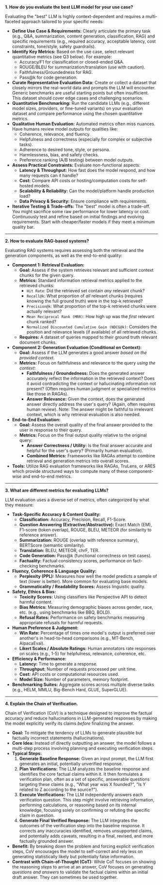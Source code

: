 **1. How do you evaluate the best LLM model for your use case?**

Evaluating the "best" LLM is highly context-dependent and requires a multi-faceted approach tailored to your specific needs:

*   **Define Use Case & Requirements:** Clearly articulate the primary task (e.g., Q&A, summarization, content generation, classification, RAG) and specific requirements (e.g., required accuracy, acceptable latency, cost constraints, tone/style, safety guardrails).
*   **Identify Key Metrics:** Based on the use case, select relevant quantitative metrics (see Q3 below). For example:
    *   Accuracy/F1 for classification or closed-ended Q&A.
    *   ROUGE/BLEU for summarization/translation (use with caution).
    *   Faithfulness/Groundedness for RAG.
    *   Pass@k for code generation.
*   **Curate Representative Evaluation Data:** Create or collect a dataset that closely mirrors the real-world data and prompts the LLM will encounter. Generic benchmarks are useful starting points but often insufficient. This dataset should cover edge cases and challenging scenarios.
*   **Quantitative Benchmarking:** Run the candidate LLMs (e.g., different model sizes, providers, or fine-tuned variants) on your evaluation dataset and compare performance using the chosen quantitative metrics.
*   **Qualitative Human Evaluation:** Automated metrics often miss nuances. Have humans review model outputs for qualities like:
    *   Coherence, relevance, and fluency.
    *   Helpfulness and correctness (especially for complex or subjective tasks).
    *   Adherence to desired tone, style, or persona.
    *   Harmlessness, bias, and safety checks.
    *   Preference ranking (A/B testing) between model outputs.
*   **Assess Practical Constraints:** Evaluate non-functional aspects:
    *   **Latency & Throughput:** How fast does the model respond, and how many requests can it handle?
    *   **Cost:** Compare API costs or hosting/computation costs for self-hosted models.
    *   **Scalability & Reliability:** Can the model/platform handle production load?
    *   **Data Privacy & Security:** Ensure compliance with requirements.
*   **Iterative Testing & Trade-offs:** The "best" model is often a trade-off. You might sacrifice some raw performance for lower latency or cost. Continuously test and refine based on initial findings and evolving requirements. Start with cheaper/faster models if they meet a minimum quality bar.

---

**2. How to evaluate RAG-based systems?**

Evaluating RAG systems requires assessing both the retrieval and the generation components, as well as the end-to-end quality:

*   **Component 1: Retrieval Evaluation:**
    *   **Goal:** Assess if the system retrieves relevant and sufficient context chunks for the given query.
    *   **Metrics:** Standard information retrieval metrics applied to the retrieved chunks:
        *   `Hit Rate`: Did the retrieved set contain *any* relevant chunk?
        *   `Recall@k`: What proportion of *all* relevant chunks (requires knowing the full ground truth) were in the top-k retrieved?
        *   `Precision@k`: What proportion of the top-k retrieved chunks were actually relevant?
        *   `Mean Reciprocal Rank (MRR)`: How high up was the *first* relevant chunk ranked?
        *   `Normalized Discounted Cumulative Gain (NDCG@k)`: Considers the position and relevance levels (if available) of all retrieved chunks.
    *   **Requires:** A dataset of queries mapped to their ground truth relevant document chunks.
*   **Component 2: Generation Evaluation (Conditional on Context):**
    *   **Goal:** Assess if the LLM generates a good answer *based on the provided context*.
    *   **Metrics:** Focus on faithfulness and relevance to the query *using the context*:
        *   **Faithfulness / Groundedness:** Does the generated answer accurately reflect the information in the retrieved context? Does it avoid contradicting the context or hallucinating information not present? (Often requires human judgment or specialized metrics like those in RAGAs).
        *   **Answer Relevance:** Given the context, does the generated answer directly address the user's query? (Again, often requires human review). Note: The answer might be faithful to irrelevant context, which is why retrieval evaluation is also needed.
*   **End-to-End Evaluation:**
    *   **Goal:** Assess the overall quality of the final answer provided to the user in response to their query.
    *   **Metrics:** Focus on the final output quality relative to the original query:
        *   **Answer Correctness / Utility:** Is the final answer accurate and helpful for the user's query? (Primarily human evaluation).
        *   **Combined Metrics:** Frameworks like RAGAs attempt to combine retrieval and generation metrics into overall scores.
*   **Tools:** Utilize RAG evaluation frameworks like RAGAs, TruLens, or ARES which provide structured ways to compute many of these component-wise and end-to-end metrics.

---

**3. What are different metrics for evaluating LLMs?**

LLM evaluation uses a diverse set of metrics, often categorized by what they measure:

*   **Task-Specific Accuracy & Content Quality:**
    *   **Classification:** Accuracy, Precision, Recall, F1-Score.
    *   **Question Answering (Extractive/Abstractive):** Exact Match (EM), F1-score (token overlap), ROUGE, BLEU, METEOR (for similarity to reference answer).
    *   **Summarization:** ROUGE (overlap with reference summary), BERTScore (semantic similarity).
    *   **Translation:** BLEU, METEOR, chrF, TER.
    *   **Code Generation:** Pass@k (functional correctness on test cases).
    *   **Factuality:** Factual consistency scores, performance on fact-checking benchmarks.
*   **Fluency, Coherence & Language Quality:**
    *   **Perplexity (PPL):** Measures how well the model predicts a sample of text (lower is better). More common for evaluating base models.
    *   **Grammaticality / Readability Scores:** Assess linguistic quality.
*   **Safety, Ethics & Bias:**
    *   **Toxicity Scores:** Using classifiers like Perspective API to detect harmful content.
    *   **Bias Metrics:** Measuring demographic biases across gender, race, etc. (e.g., using benchmarks like BBQ, BOLD).
    *   **Refusal Rates:** Performance on safety benchmarks measuring appropriate refusals for harmful requests.
*   **Human Preference & Judgment:**
    *   **Win Rate:** Percentage of times one model's output is preferred over another's in head-to-head comparisons (e.g., MT-Bench, AlpacaEval).
    *   **Likert Scales / Absolute Ratings:** Human annotators rate responses on scales (e.g., 1-5) for helpfulness, relevance, coherence, etc.
*   **Efficiency & Performance:**
    *   **Latency:** Time to generate a response.
    *   **Throughput:** Number of requests processed per unit time.
    *   **Cost:** API costs or computational resources used.
    *   **Model Size:** Number of parameters, memory footprint.
*   **Benchmarking Suites:** Aggregate scores across multiple diverse tasks (e.g., HELM, MMLU, Big-Bench Hard, GLUE, SuperGLUE).

---

**4. Explain the Chain of Verification.**

Chain of Verification (CoV) is a technique designed to improve the factual accuracy and reduce hallucinations in LLM-generated responses by making the model explicitly verify its claims *before* finalizing the answer.

*   **Goal:** To mitigate the tendency of LLMs to generate plausible but factually incorrect statements (hallucinations).
*   **Core Idea:** Instead of directly outputting an answer, the model follows a multi-step process involving planning and executing verification steps.
*   **Typical Steps:**
    1.  **Generate Baseline Response:** Given an input prompt, the LLM first generates an initial, potentially unverified response.
    2.  **Plan Verifications:** The LLM analyzes the baseline response and identifies the core factual claims within it. It then formulates a verification plan, often as a set of specific, answerable questions targeting these claims (e.g., "What year was X founded?", "Is Y related to Z according to the source?").
    3.  **Execute Verifications:** The LLM independently answers each verification question. This step might involve retrieving information, performing calculations, or reasoning based on its internal knowledge, focusing solely on confirming or refuting the specific claim in question.
    4.  **Generate Final Verified Response:** The LLM integrates the outcomes of the verification step into the baseline response. It corrects any inaccuracies identified, removes unsupported claims, and potentially adds caveats, resulting in a final, revised, and more factually grounded answer.
*   **Benefit:** By breaking down the problem and forcing explicit verification steps, CoV encourages the model to self-correct and rely less on generating statistically likely but potentially false information.
*   **Contrast with Chain-of-Thought (CoT):** While CoT focuses on showing the reasoning *steps* to arrive at an answer, CoV focuses on generating *questions and answers* to validate the factual claims within an initial draft answer. They can sometimes be used together.
